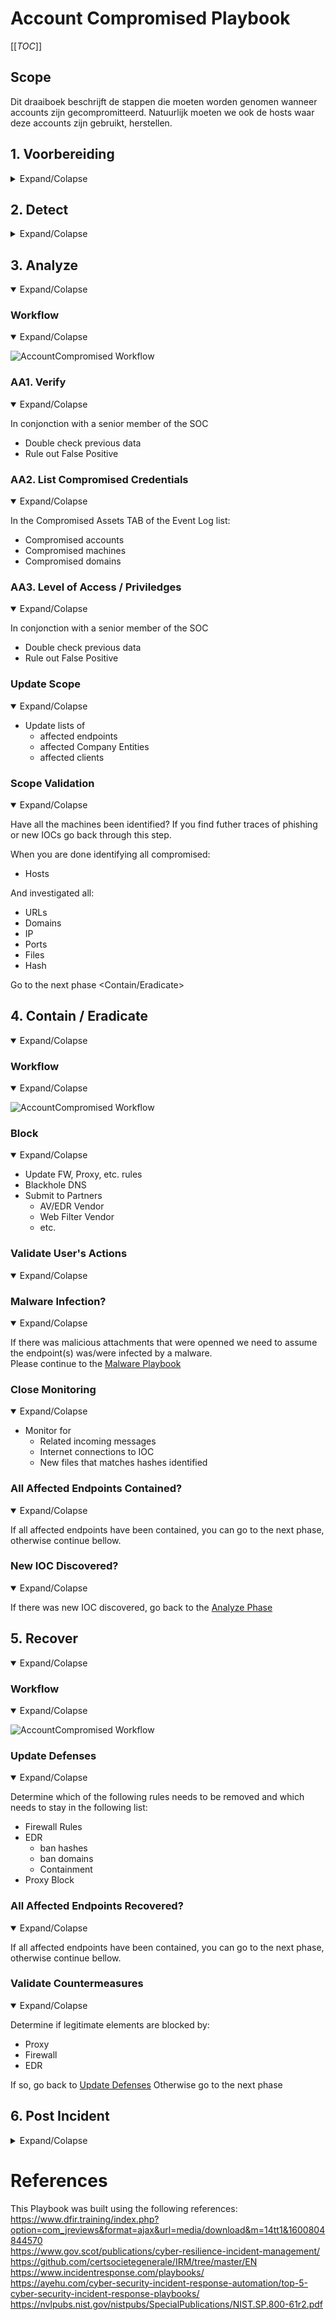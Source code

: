 # Account Compromised Playbook

[[_TOC_]]

## Scope
Dit draaiboek beschrijft de stappen die moeten worden genomen wanneer accounts zijn gecompromitteerd. Natuurlijk moeten we ook de hosts waar deze accounts zijn gebruikt, herstellen. 

## 1. Voorbereiding

<details>
<summary>Expand/Colapse</summary>

- Maak en onderhoud een lijst van:
    - alle domeinen die eigendom zijn van het bedrijf.
        - Dit kan voorkomen dat je acties onderneemt tegen onze eigen domeinen.
    - alle mensen die domeinen kunnen registreren.
- Maak e-mailsjablonen:
    - om alle medewerkers te informeren over lopende phishingcampagnes tegen de organisatie.
    - om hostingbedrijven te contacteren voor het neerhalen van domein(en).
    - om derden te informeren om actie te ondernemen tegen phishing op hun infrastructuur (Microsoft, Fedex, Apple, enz.).
- Zorg ervoor dat:
    - Mail anti-malware/anti-spam/anti-phish oplossingen aanwezig zijn.
    - Gebruikers weten hoe ze phishing kunnen melden.
    - Detectie bestaat voor Office-documenten die processen starten.
        - PowerShell
        - CMD
        - WMI
        - MSHTA
        - Etc.
- Voer een oefening uit om ervoor te zorgen dat alle aspecten van het draaiboek werken:
    - Na publicatie.
    - Minstens één keer per jaar.
    - Test/Valideer:
        - Interne contact- en escalatiepaden.
- Beoordeel dreigingsinformatie voor:
    - bedreigingen voor de organisatie,
    - merken en de sector,
    - gemeenschappelijke patronen,
    - nieuw ontwikkelende risico's en kwetsbaarheden.
- Zorg voor de juiste toegang tot alle benodigde documentatie en informatie, inclusief toegang buiten kantooruren, voor de volgende:
    - IR Draaiboeken.
    - Netwerkarchitectuurdiagram.
    - Gegevensstroom.
    - Identificeer en verkrijg de diensten van een derde partij Cyber Forensic provider.
- Definieer dreigings- en risicofactoren en waarschuwingspatronen binnen de beveiligingsinformatie- en gebeurtenisbeheer (SIEM) oplossing van de organisatie.

### Train Medewerkers
- Voer regelmatig bewustwordingscampagnes uit om de informatiebeveiligingsrisico's voor medewerkers te benadrukken, waaronder:
    - Phishing-aanvallen en kwaadaardige e-mails;
    - Ransomware;
    - Het melden van een vermoedelijk cyberincident.
### Toegang tot en voorziening van tools

### Tool1
(../Products/TOOL.md)

### Tool2
(../Products/TOOL.md)

### Lijst van activa
- Er moet een lijst van activa en eigenaren bestaan en beschikbaar zijn voor de volgende:
    - Klantenactiva
    - Eigenaren
    - Contacten
    - Vooraf geautoriseerde acties
- Bedrijfsactiva (inclusief alle filialen en bedrijfseenheden)
    - Eigenaren
    - Contacten
    - Beheerders
- Vooraf geautoriseerde acties
    - Type activa-inventaris die nodig is:
    - Eindpunten
    - Servers
    - Netwerkapparatuur
    - Beveiligingsapparaten
    - Netwerkbereiken
        - Publiek
        - Privé
        - VPN / Out of Band
            - Medewerkers
            - Partners
            - Klanten
</details>

## 2. Detect
<details>
<summary>Expand/Colapse</summary>

### Workflow
<details open>
<summary>Expand/Colapse</summary>

![AccountCompromised Workflow](Workflows/AccountCompromised-Workflow-Detect.png)

</details>

### Identify Threat Indicators
<details open>
<summary>Expand/Colapse</summary>

#### Alerts
Alerts are be generated by differents systems owned by the Security/SOC team. The main sources for alerts are  
- Tickets
- SIEM
- Anti-Virus / EDR
- Reports
    - DNS
    - Web Proxy
- Errors from mail servers

#### Notifications
Notifications are comming from external sources usually via email, Teams or phone. The main sources for notifications are  
- Users (internal)
- Recipents of emails (external)
- Third Parties
- ISP
- Mail Providers

</details>

### Indentify Risks Factors
<details open>
<summary>Expand/Colapse</summary>

#### Common
- Credential Theft
- Malware Delivery
- Criminal Activites
    - Blackmail / Ransom

#### Company Specific
- Financial Losses
    - Lost of conctrat
    - Contract not renewed
    - Lower bid to our clients
    - Fines
        - Regulation

</details>

### Data Colletion
This section describe the information that should be collected and documented about the incident  
There is a lot of ressources to help you with that phase [here](../Tools/README.md)
<details open>
<summary>Expand/Colapse</summary>

Domains  
- Reputation
- Registrar
- Owner
- IP
- Multistage / Redirect
- Technologies of the site
    - WordPress
    - Joomla
    - Custom Page (credential phish)

IP  
- Reputation
- Owner
- Geo Localisation
- Other domains on that IP

</detials>

### Categorize
<details open>
<summary>Expand/Colapse</summary>

Determine type of 


</details>

### Triage 
<details open>
<summary>Expand/Colapse</summary>

Determine
- Impact
    - Of 
    - Financial
    - Data loss
- Scope (Nb of people)

</details>
</details>
</details>

## 3. Analyze
<details open>
<summary>Expand/Colapse</summary>

### Workflow
<details open>
<summary>Expand/Colapse</summary>

![AccountCompromised Workflow](Workflows/AccountCompromised-Workflow-Analyze.png)

</details>

### AA1. Verify
<details open>
<summary>Expand/Colapse</summary>

In conjonction with a senior member of the SOC  
- Double check previous data
- Rule out False Positive

</details>

### AA2. List Compromised Credentials
<details open>
<summary>Expand/Colapse</summary>

In the Compromised Assets TAB of the Event Log list:   
- Compromised accounts
- Compromised machines
- Compromised domains

</details>

### AA3. Level of Access / Priviledges
<details open>
<summary>Expand/Colapse</summary>

In conjonction with a senior member of the SOC  
- Double check previous data
- Rule out False Positive

</details>

### Update Scope
<details open>
<summary>Expand/Colapse</summary>

- Update lists of
    - affected endpoints
    - affected Company Entities
    - affected clients

</details>

### Scope Validation
<details open>
<summary>Expand/Colapse</summary>

Have all the machines been identified? 
If you find futher traces of phishing or new IOCs go back through this step.  

When you are done identifying all compromised:  
- Hosts

And investigated all:  
- URLs
- Domains
- IP
- Ports
- Files
- Hash

Go to the next phase <Contain/Eradicate>

</details>

</details>


## 4. Contain / Eradicate
<details open>
<summary>Expand/Colapse</summary>

### Workflow
<details open>
<summary>Expand/Colapse</summary>

![AccountCompromised Workflow](Workflows/AccountCompromised-Workflow-Contain_Eradicate.png)

</details>

### Block
<details open>
<summary>Expand/Colapse</summary>

- Update FW, Proxy, etc. rules
- Blackhole DNS
- Submit to Partners
    - AV/EDR Vendor
    - Web Filter Vendor
    - etc.

</details>

### Validate User's Actions
<details open>
<summary>Expand/Colapse</summary>



</details>

### Malware Infection?
<details open>
<summary>Expand/Colapse</summary>

If there was malicious attachments that were openned we need to assume the endpoint(s) was/were infected by a malware.  
Please continue to the [Malware Playbook](../IRP-Malware/README.md)  

</details>


### Close Monitoring
<details open>
<summary>Expand/Colapse</summary>

- Monitor for 
    - Related incoming messages
    - Internet connections to IOC
    - New files that matches hashes identified

</details>


### All Affected Endpoints Contained?
<details open>
<summary>Expand/Colapse</summary>

If all affected endpoints have been contained, you can go to the next phase, otherwise continue bellow.  

</details>

### New IOC Discovered?
<details open>
<summary>Expand/Colapse</summary>

If there was new IOC discovered, go back to the [Analyze Phase](README.md#3-analyze)
</details>
</details>

## 5. Recover
<details open>
<summary>Expand/Colapse</summary>

### Workflow
<details open>
<summary>Expand/Colapse</summary>

![AccountCompromised Workflow](Workflows/AccountCompromised-Workflow-Recover.png)

</details>

### Update Defenses
<details open>
<summary>Expand/Colapse</summary>

Determine which of the following rules needs to be removed and which needs to stay in the following list:  
- Firewall Rules
- EDR 
    - ban hashes
    - ban domains
    - Containment
- Proxy Block

</details>

### All Affected Endpoints Recovered?
<details open>
<summary>Expand/Colapse</summary>

If all affected endpoints have been contained, you can go to the next phase, otherwise continue bellow.  

</details>

### Validate Countermeasures
<details open>
<summary>Expand/Colapse</summary>

Determine if legitimate elements are blocked by:  
- Proxy
- Firewall
- EDR

If so, go back to [Update Defenses](README.md#update-defenses)
Otherwise go to the next phase <Post Incident>

</details>
</details>

## 6. Post Incident
<details>
<summary>Expand/Colapse</summary>

### Workflow
<details open>
<summary>Expand/Colapse</summary>

![AccountCompromised Workflow](Workflows/AccountCompromised-Workflow-Post_Incident.png)

</details>

### Incident Review
<details open>
<summary>Expand/Colapse</summary>

- What worked
- What didn't work

</details>

### Update Mode of Operations
<details open>
<summary>Expand/Colapse</summary>

Update the following documents as requiered:  
- Policies
- Processes
- Procedures
- Playbooks
- Runbooks

Update Detetion Rules in:  
- SIEM
- Anti-Spam
- Malware Gataway
- EDR
- Other security solution

</details>

### Review Defensive Posture
<details open>
<summary>Expand/Colapse</summary>

- Schedule review of newly introduced rules in6 months
- Are the following still applicatble
    - Firewall Rules
    - Proxy Rules for C2
    - AV / EDR custom Signatures
    - IPS Signatures

</details>

### User Awareness Training
<details open>
<summary>Expand/Colapse</summary>


</details>

</details>

# References

This Playbook was built using the following references:  
https://www.dfir.training/index.php?option=com_jreviews&format=ajax&url=media/download&m=14tt1&1600804844570  
https://www.gov.scot/publications/cyber-resilience-incident-management/  
https://github.com/certsocietegenerale/IRM/tree/master/EN  
https://www.incidentresponse.com/playbooks/  
https://ayehu.com/cyber-security-incident-response-automation/top-5-cyber-security-incident-response-playbooks/  
https://nvlpubs.nist.gov/nistpubs/SpecialPublications/NIST.SP.800-61r2.pdf  
